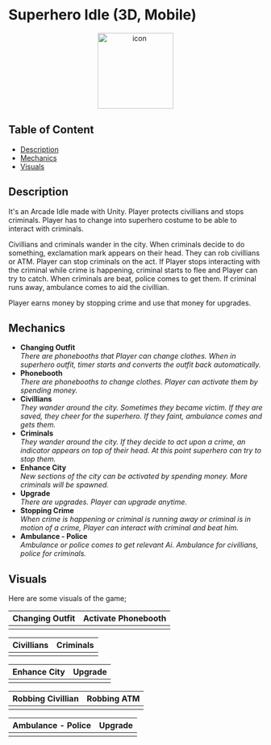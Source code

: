 # Superhero Idle (3D, Mobile)
<p align="center"><img src="https://i.imgur.com/L3ENea7.png" width="150" title="icon"></p>

## Table of Content
- [Description](#description)
- [Mechanics](#mechanics)
- [Visuals](#visuals)

## Description
It's an Arcade Idle made with Unity.
Player protects civillians and stops criminals. Player has to change into superhero costume to be able to interact with criminals.

Civillians and criminals wander in the city. When criminals decide to do something, exclamation mark appears on their head. They can rob civillians or ATM.
Player can stop criminals on the act. If Player stops interacting with the criminal while crime is happening, criminal starts to flee and Player can try to catch.
When criminals are beat, police comes to get them. If criminal runs away, ambulance comes to aid the civillian.

Player earns money by stopping crime and use that money for upgrades.
## Mechanics
- **Changing Outfit**\
  _There are phonebooths that Player can change clothes. When in superhero outfit, timer starts and converts the outfit back automatically._
- **Phonebooth**\
  _There are phonebooths to change clothes. Player can activate them by spending money._
- **Civillians**\
  _They wander around the city. Sometimes they became victim. If they are saved, they cheer for the superhero. If they faint, ambulance comes and gets them._
- **Criminals**\
  _They wander around the city. If they decide to act upon a crime, an indicator appears on top of their head. At this point superhero can try to stop them._
- **Enhance City**\
  _New sections of the city can be activated by spending money. More criminals will be spawned._
- **Upgrade**\
  _There are upgrades. Player can upgrade anytime._
- **Stopping Crime**\
  _When crime is happening or criminal is running away or criminal is in motion of a crime, Player can interact with criminal and beat him._
- **Ambulance - Police**\
  _Ambulance or police comes to get relevant Ai. Ambulance for civillians, police for criminals._

## Visuals
Here are some visuals of the game;

Changing Outfit            | Activate Phonebooth 
:-------------------------:|:-------------------------:
![]()  |  ![]()

Civillians                 | Criminals 
:-------------------------:|:-------------------------:
![]()  |  ![]()

Enhance City               | Upgrade
:-------------------------:|:-------------------------:
![]()  |  ![]()

Robbing Civillian          | Robbing ATM
:-------------------------:|:-------------------------:
![]()  |  ![]()

Ambulance - Police         | Upgrade
:-------------------------:|:-------------------------:
![]()  |  ![]()

